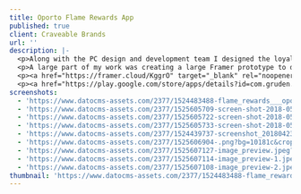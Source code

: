 ```yaml
---
title: Oporto Flame Rewards App
published: true
client: Craveable Brands
url: ''
description: |-
  <p>Along with the PC design and development team I designed the loyalty app for Oporto called Flame Rewards. The apps goals were simple, to streamline the signup process, reduce the number of support tickets being raised by integrating that functionality in-app, and to allow for further expansion in feature set and brands.</p>
  <p>A large part of my work was creating a large Framer prototype to demonstrate look and feel to internal stakeholders.</p>
  <p><a href="https://framer.cloud/KggrO" target="_blank" rel="noopener">Framer Prototype</a></p>
  <p><a href="https://play.google.com/store/apps/details?id=com.gruden.oporto" target="_blank" rel="noopener">Play Store</a>&nbsp;<a href="https://itunes.apple.com/au/app/oporto/id920675672?mt=8" target="_blank" rel="noopener">iOS App Store</a></p>
screenshots:
  - 'https://www.datocms-assets.com/2377/1524483488-flame_rewards___oporto_-_fresh_grilled_chicken_and_burgers.jpg?bg=10181c&crop=top&fit=fill&fm=pjpg&h=600&w=800'
  - 'https://www.datocms-assets.com/2377/1525605709-screen-shot-2018-05-06-at-9-21-20-pm.png?bg=10181c&crop=top&fit=fill&fm=pjpg&h=600&w=800'
  - 'https://www.datocms-assets.com/2377/1525605722-screen-shot-2018-05-06-at-9-20-42-pm.png?bg=10181c&crop=top&fit=fill&fm=pjpg&h=600&w=800'
  - 'https://www.datocms-assets.com/2377/1525605733-screen-shot-2018-05-06-at-9-19-51-pm.png?bg=10181c&crop=top&fit=fill&fm=pjpg&h=600&w=800'
  - 'https://www.datocms-assets.com/2377/1524439737-screenshot_20180423-085608.png?bg=10181c&crop=top&fit=fill&fm=pjpg&h=600&w=800'
  - 'https://www.datocms-assets.com/2377/1525606904-.png?bg=10181c&crop=top&fit=fill&fm=pjpg&h=600&w=800'
  - 'https://www.datocms-assets.com/2377/1525607127-image_preview.jpeg?bg=10181c&crop=top&fit=fill&fm=pjpg&h=600&w=800'
  - 'https://www.datocms-assets.com/2377/1525607114-image_preview-1.jpeg?bg=10181c&crop=top&fit=fill&fm=pjpg&h=600&w=800'
  - 'https://www.datocms-assets.com/2377/1525607108-image_preview-2.jpeg?bg=10181c&crop=top&fit=fill&fm=pjpg&h=600&w=800'
thumbnail: 'https://www.datocms-assets.com/2377/1524483488-flame_rewards___oporto_-_fresh_grilled_chicken_and_burgers.jpg?crop=top&fit=crop&fm=pjpg&h=50&w=50'
---
```


